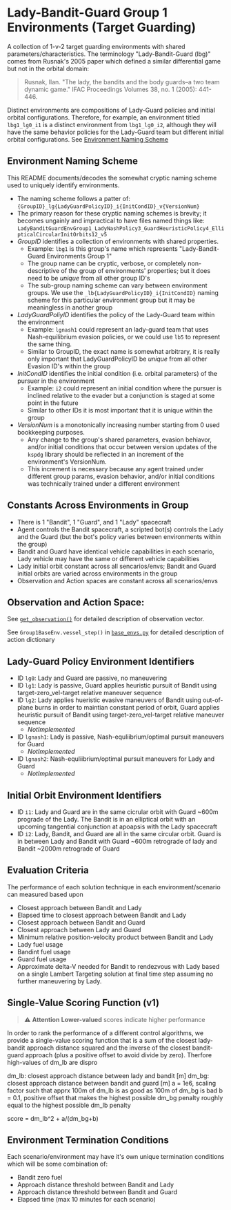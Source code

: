 # Lady-Bandit-Guard Group 1 Environments (Target Guarding)

A collection of 1-v-2 target guarding environments with shared parameters/characteristics.
The terminology "Lady-Bandit-Guard (lbg)" comes from Rusnak's 2005 paper which defined a similar differential game but not in the orbital domain:
> Rusnak, Ilan. "The lady, the bandits and the body guards–a two team dynamic game." IFAC Proceedings Volumes 38, no. 1 (2005): 441-446.

Distinct environments are compositions of Lady-Guard policies and initial orbital configurations. Therefore, for example, an environment titled `lbg1_lg0_i1` is a distinct environment from `lbg1_lg0_i2`, although they will have the same behavior policies for the Lady-Guard team but different initial orbital configurations. See [Environment Naming Scheme](#environment-naming-scheme)

##  Environment Naming Scheme

This README documents/decodes the somewhat cryptic naming scheme used to uniquely identify environments. 
+ The naming scheme follows a patter of: `{GroupID}_lg{LadyGuardPolicyID}_i{InitCondID}_v{VersionNum}`
+ The primary reason for these cryptic naming schemes is brevity; it becomes ungainly and impractical to have files named things like: `LadyBanditGuardEnvGroup1_LadyNashPolicy3_GuardHeuristicPolicy4_EllipticalCircularInitOrbits12_v5`
+ *GroupID* identifies a collection of environments with shared properties. 
    + Example: `lbg1` is this group's name which represents "Lady-Bandit-Guard Environments Group 1"
    + The group name can be cryptic, verbose, or completely non-descriptive of the group of environments' properties; but it does need to be _unique_ from all other group ID's
    + The sub-group naming scheme can vary between environment groups. We use the `_lb{LadyGuardPolicyID}_i{InitCondID}` naming scheme for this particular environment group but it may be meaningless in another group
+ *LadyGuardPoliyID* identifies the policy of the Lady-Guard team within the environment
    + Example: `lgnash1` could represent an lady-guard team that uses Nash-equilibrium evasion policies, or we could use `lb5` to represent the same thing. 
    + Similar to GroupID, the exact name is somewhat arbitrary, it is really only important that LadyGuardPolicyID be _unique_ from all other Evasion ID's within the group
+ *InitCondID* identifies the initial condition (i.e. orbital parameters) of the pursuer in the environment
    + Example: `i2` could represent an initial condition where the pursuer is inclined relative to the evader but a conjunction is staged at some point in the future
    + Similar to other IDs it is most important that it is unique within the group
+ *VersionNum* is a monotonically increasing number starting from 0 used bookkeeping purposes. 
    + Any change to the group's shared parameters, evasion behiavor, and/or initial conditions that occur between version updates of the `kspdg` library should be reflected in an increment of the environment's VersionNum. 
    + This increment is necessary because any agent trained under different group params, evasion behavior, and/or initial conditions was technically trained under a different environment

## Constants Across Environments in Group

+ There is 1 "Bandit", 1 "Guard", and 1 "Lady" spacecraft
+ Agent controls the Bandit spacecraft, a scripted bot(s) controls the Lady and the Guard (but the bot's policy varies between environments within the group)
+ Bandit and Guard have identical vehicle capabilities in each scenario, Lady vehicle may have the same or different vehicle capabilities
+ Lady initial orbit constant across all sencarios/envs; Bandit and Guard initial orbits are varied across environments in the group
+ Observation and Action spaces are constant across all scenarios/envs

## Observation and Action Space:

See [`get_observation()`](https://github.com/mit-ll/spacegym-kspdg/blob/main/src/kspdg/lbg1/lbg1_base.py) for detailed description of observation vector.

See `Group1BaseEnv.vessel_step()` in [`base_envs.py`](https://github.com/mit-ll/spacegym-kspdg/blob/main/src/kspdg/base_envs.py) for detailed description of action dictionary

## Lady-Guard Policy Environment Identifiers

+ ID `lg0`: Lady and Guard are passive, no maneuvering
+ ID `lg1`: Lady is passive, Guard applies heuristic pursuit of Bandit using target-zero_vel-target relative maneuver sequence
+ ID `lg2`: Lady applies hueristic evasive maneuvers of Bandit using out-of-plane burns in order to maintian constant period of orbit, Guard applies heuristic pursuit of Bandit using target-zero_vel-target relative maneuver sequence
    + _NotImplemented_
+ ID `lgnash1`: Lady is passive, Nash-equliibrium/optimal pursuit maneuvers for Guard
    + _NotImplemented_
+ ID `lgnash2`: Nash-equliibrium/optimal pursuit maneuvers for Lady and Guard
    + _NotImplemented_

## Initial Orbit Environment Identifiers

+ ID `i1`: Lady and Guard are in the same cicrular orbit with Guard ~600m prograde of the Lady. The Bandit is in an elliptical orbit with an upcoming tangential conjunction at apoapsis with the Lady spacecraft
+ ID `i2`: Lady, Bandit, and Guard are all in the same circular orbit. Guard is in between Lady and Bandit with Guard ~600m retrograde of lady and Bandit ~2000m retrograde of Guard

## Evaluation Criteria 

The performance of each solution technique in each environment/scenario can measured based upon

+ Closest approach between Bandit and Lady
+ Elapsed time to closest approach between Bandit and Lady
+ Closest approach between Bandit and Guard
+ Closest approach between Lady and Guard
+ Minimum relative position-velocity product between Bandit and Lady
+ Lady fuel usage
+ Bandint fuel usage
+ Guard fuel usage
+ Approximate delta-V needed for Bandit to rendezvous with Lady based on a single Lambert Targeting solution at final time step assuming no further maneuvering by Lady.

## Single-Value Scoring Function (v1) 

> :warning: **Attention**
> __Lower-valued__ scores indicate higher performance

In order to rank the performance of a different control algorithms, we provide a single-value scoring function that is a sum of the closest lady-bandit approach distance squared and the inverse of the closest bandit-guard approach (plus a positive offset to avoid divide by zero). Therfore high-values of dm_lb are dispro

dm_lb: closest approach distance between lady and bandit [m]
dm_bg: closest approach distance between bandit and guard [m]
a = 1e6, scaling factor such that apprx 100m of dm_lb is as good as 100m of dm_bg is bad
b = 0.1, positive offset that makes the highest possible dm_bg penalty roughly equal to the highest possible dm_lb penalty

score = dm_lb^2 + a/(dm_bg+b)

## Environment Termination Conditions 

Each scenario/environment may have it's own unique termination conditions which will be some combination of:

+ Bandit zero fuel
+ Approach distance threshold between Bandit and Lady
+ Approach distance threshold between Bandit and Guard
+ Elapsed time (max 10 minutes for each scenario)


